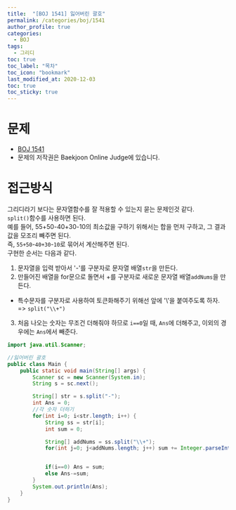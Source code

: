 ```yaml
---
title:  "[BOJ 1541] 잃어버린 괄호"
permalink: /categories/boj/1541
author_profile: true
categories:
  - BOJ
tags:
  - 그리디
toc: true
toc_label: "목차"
toc_icon: "bookmark"
last_modified_at: 2020-12-03
toc: true
toc_sticky: true
---
```


# 문제

- [BOJ 1541](https://www.acmicpc.net/problem/1541)
- 문제의 저작권은 Baekjoon Online Judge에 있습니다.

# 접근방식

그리디라기 보다는 문자열함수를 잘 적용할 수 있는지 묻는 문제인것 같다.  
`split()`함수를 사용하면 된다.  
예를 들어, 55+50-40+30-10의 최소값을 구하기 위해서는 합을 먼저 구하고, 그 결과값을 모조리 빼주면 된다.  
즉, `55+50`-`40+30`-`10`로 묶어서 계산해주면 된다.  
구현한 순서는 다음과 같다.

1. 문자열을 입력 받아서 '-'를 구분자로 문자열 배열`str`을 만든다.
2. 만들어진 배열을 for문으로 돌면서 +를 구분자로 새로운 문자열 배열`addNums`을 만든다.

- 특수문자를 구분자로 사용하여 토큰화해주기 위해선 앞에 '\\'을 붙여주도록 하자.  
  => `split("\\+")`

3. 처음 나오는 숫자는 무조건 더해줘야 하므로 `i==0`일 때, `Ans`에 더해주고, 이외의 경우에는 `Ans`에서 빼준다.

```java
import java.util.Scanner;

//잃어버린 괄호
public class Main {
	public static void main(String[] args) {
		Scanner sc = new Scanner(System.in);
		String s = sc.next();

		String[] str = s.split("-");
		int Ans = 0;
		//각 숫자 더하기
		for(int i=0; i<str.length; i++) {
			String ss = str[i];
			int sum = 0;

			String[] addNums = ss.split("\\+");
			for(int j=0; j<addNums.length; j++) sum += Integer.parseInt(addNums[j]);


			if(i==0) Ans = sum;
			else Ans-=sum;
		}
		System.out.println(Ans);
	}
}
```
